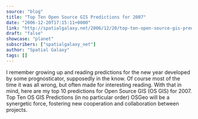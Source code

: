 ```yaml
---
source: "blog"
title: "Top Ten Open Source GIS Predictions for 2007"
date: "2006-12-20T17:15:11+0000"
link: "http://spatialgalaxy.net/2006/12/20/top-ten-open-source-gis-predictions-for-2007/"
draft: "false"
showcase: "planet"
subscribers: ["spatialgalaxy_net"]
author: "Spatial Galaxy"
tags: []
---
```


I remember growing up and reading predictions for the new year developed by some prognosticator, supposedly in the know. Of course most of the time it was all wrong, but often made for interesting reading. With that in mind, here are my top 10 predictions for Open Source GIS (OS GIS) for 2007.
Top Ten OS GIS Predictions (in no particular order)   OSGeo will be a synergetic force, fostering new cooperation and collaboration between projects.
